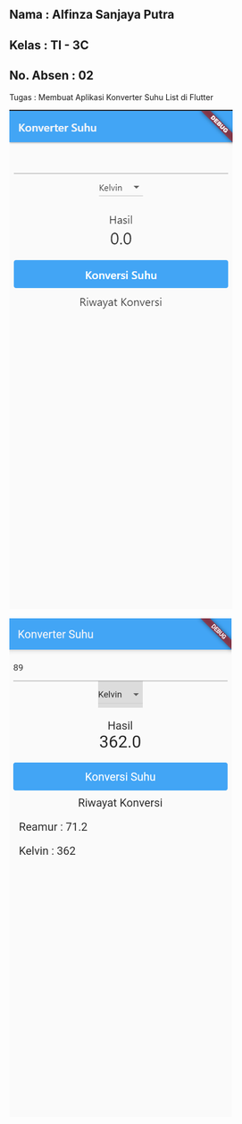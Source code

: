 ## Nama      : Alfinza Sanjaya Putra
## Kelas     : TI - 3C
## No. Absen : 02

Tugas : Membuat Aplikasi Konverter Suhu List di Flutter

![Screenshot](images/01.png)

![Screenshot](images/02.png)
